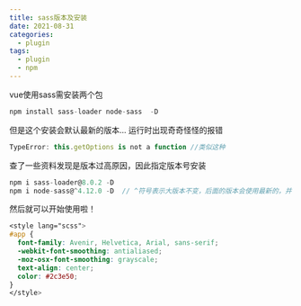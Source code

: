 ```yaml
---
title: sass版本及安装
date: 2021-08-31 
categories:
  - plugin
tags:
  - plugin
  - npm
---
```


vue使用sass需安装两个包

```typescript
npm install sass-loader node-sass  -D
```

但是这个安装会默认最新的版本... 运行时出现奇奇怪怪的报错

```typescript
TypeError: this.getOptions is not a function //类似这种
```

查了一些资料发现是版本过高原因，因此指定版本号安装

```typescript
npm i sass-loader@8.0.2 -D
npm i node-sass@^4.12.0 -D  // ^符号表示大版本不变，后面的版本会使用最新的，并保持兼容性
```
然后就可以开始使用啦！

```css
<style lang="scss">
#app {
  font-family: Avenir, Helvetica, Arial, sans-serif;
  -webkit-font-smoothing: antialiased;
  -moz-osx-font-smoothing: grayscale;
  text-align: center;
  color: #2c3e50;
}
</style>
```
